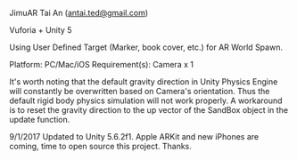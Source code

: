 JimuAR
Tai An (antai.ted@gmail.com)

Vuforia + Unity 5

Using User Defined Target (Marker, book cover, etc.) for AR World Spawn. 

Platform: PC/Mac/iOS
Requirement(s): Camera x 1

It's worth noting that the default gravity direction in Unity Physics Engine will constantly be overwritten based on Camera's orientation. Thus the default rigid body physics simulation will not work properly. A workaround is to reset the gravity direction to the up vector of the SandBox object in the update function.


9/1/2017 Updated to Unity 5.6.2f1. Apple ARKit and new iPhones are coming, time to open source this project. Thanks.

